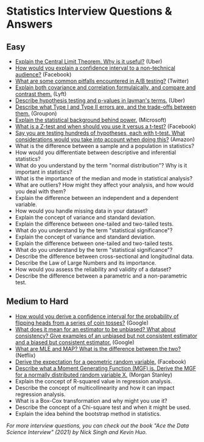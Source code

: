 # Statistics Interview Questions & Answers

## Easy 
* [Explain the Central Limit Theorem. Why is it useful?](https://github.com/longnguyendata/Interview-Answers/tree/main#ace-the-data-science-interview-book) (Uber)
* [How would you explain a confidence interval to a non-technical audience?](https://github.com/longnguyendata/Interview-Answers/tree/main#ace-the-data-science-interview-book) (Facebook)
* [What are some common pitfalls encountered in A/B testing?](https://github.com/longnguyendata/Interview-Answers/tree/main#ace-the-data-science-interview-book) (Twitter)
* [Explain both covariance and correlation formulaically, and compare and contrast them.](https://github.com/longnguyendata/Interview-Answers/tree/main#ace-the-data-science-interview-book) (Lyft)
* [Describe hypothesis testing and p-values in layman's terms.](https://github.com/longnguyendata/Interview-Answers/tree/main#ace-the-data-science-interview-book) (Uber)
* [Describe what Type I and Type II errors are, and the trade-offs between them.](https://github.com/longnguyendata/Interview-Answers/tree/main#ace-the-data-science-interview-book) (Groupon)
* [Explain the statistical background behind power.](https://github.com/longnguyendata/Interview-Answers/tree/main#ace-the-data-science-interview-book) (Microsoft)
* [What is a Z-test and when should you use it versus a t-test?](https://github.com/longnguyendata/Interview-Answers/tree/main#ace-the-data-science-interview-book) (Facebook)
* [Say you are testing hundreds of hypotheses, each with t-test. What considerations would you take into account when doing this?](https://github.com/longnguyendata/Interview-Answers/tree/main#ace-the-data-science-interview-book) (Amazon)
* What is the difference between a sample and a population in statistics?
* How would you differentiate between descriptive and inferential statistics?
* What do you understand by the term "normal distribution"? Why is it important in statistics?
* What is the importance of the median and mode in statistical analysis?
* What are outliers? How might they affect your analysis, and how would you deal with them?
* Explain the difference between an independent and a dependent variable.
* How would you handle missing data in your dataset?
* Explain the concept of variance and standard deviation.
* Explain the difference between one-tailed and two-tailed tests.
* What do you understand by the term "statistical significance"?
* Explain the concept of variance and standard deviation.
* Explain the difference between one-tailed and two-tailed tests.
* What do you understand by the term "statistical significance"?
* Describe the difference between cross-sectional and longitudinal data.
* Describe the Law of Large Numbers and its importance.
* How would you assess the reliability and validity of a dataset?
* Describe the difference between a parametric and a non-parametric test.

## Medium to Hard 
* [How would you derive a confidence interval for the probability of flipping heads from a series of coin tosses?](https://github.com/longnguyendata/Interview-Answers/tree/main#ace-the-data-science-interview-book) (Google)
* [What does it mean for an estimator to be unbiased? What about consistency? Give examples of an unbiased but not consistent estimator and a biased but consistent estimator.](https://github.com/longnguyendata/Interview-Answers/tree/main#ace-the-data-science-interview-book) (Google)
* [What are MLE and MAP? What is the difference between the two?](https://github.com/longnguyendata/Interview-Answers/tree/main#ace-the-data-science-interview-book) (Netflix)
* [Derive the expectation for a geometric random variable.](https://github.com/longnguyendata/Interview-Answers/tree/main#ace-the-data-science-interview-book) (Facebook)
* [Describe what a Moment Generating Function (MGF) is. Derive the MGF for a normally distributed random variable X.](https://github.com/longnguyendata/Interview-Answers/tree/main#ace-the-data-science-interview-book) (Morgan Stanley)
* Explain the concept of R-squared value in regression analysis.
* Describe the concept of multicollinearity and how it can impact regression analysis.
* What is a Box-Cox transformation and why might you use it?
* Describe the concept of a Chi-square test and when it might be used.
* Explain the idea behind the bootstrap method in statistics.

*For more interview questions, you can check out the book "Ace the Data Science Interview" (2021) by Nick Singh and Kevin Huo.*

